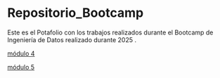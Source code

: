 # Repositorio_Bootcamp
Este es el Potafolio con los trabajos realizados durante el Bootcamp de Ingeniería de Datos realizado durante 2025 .


[módulo 4](https://github.com/pllanose/Repositorio_Bootcamp/tree/main/Portafolio%204)

[módulo 5](https://github.com/pllanose/Repositorio_Bootcamp/tree/main/Portafolio_5)
